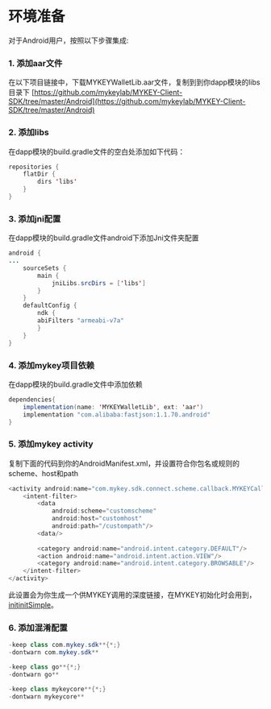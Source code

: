 # 环境准备

对于Android用户，按照以下步骤集成:

### 1. 添加aar文件

在以下项目链接中，下载MYKEYWalletLib.aar文件，复制到到你dapp模块的libs目录下 [https://github.com/mykeylab/MYKEY-Client-SDK/tree/master/Android](https://github.com/mykeylab/MYKEY-Client-SDK/tree/master/Android)

### 2. 添加libs

在dapp模块的build.gradle文件的空白处添加如下代码：

```java
repositories {
    flatDir {
        dirs 'libs'
    }
}
```

### 3. 添加jni配置

在dapp模块的build.gradle文件android下添加Jni文件夹配置

```java
android {
...
    sourceSets {
        main {
            jniLibs.srcDirs = ['libs']
        }
    }
    defaultConfig {
        ndk {
        abiFilters "armeabi-v7a"
        }
    }
}
```

### 4. 添加mykey项目依赖

在dapp模块的build.gradle文件中添加依赖

```java
dependencies{
    implementation(name: 'MYKEYWalletLib', ext: 'aar')
    implementation "com.alibaba:fastjson:1.1.70.android"
}
```

### 5. 添加mykey activity

复制下面的代码到你的AndroidManifest.xml，并设置符合你包名或规则的scheme、host和path

```java
<activity android:name="com.mykey.sdk.connect.scheme.callback.MYKEYCallbackActivity">
    <intent-filter>
        <data
            android:scheme="customscheme"
            android:host="customhost"
            android:path="/custompath"/>
        <data/>
        
        <category android:name="android.intent.category.DEFAULT"/>
        <action android:name="android.intent.action.VIEW"/>
        <category android:name="android.intent.category.BROWSABLE"/>
    </intent-filter>
</activity>
```

此设置会为你生成一个供MYKEY调用的深度链接，在MYKEY初始化时会用到，[init](https://github.com/mykeylab/Documentation/blob/master/Chinese/MYKEY_ANDROID_SDK.md#init)[initSimple](https://github.com/mykeylab/Documentation/blob/master/Chinese/MYKEY_ANDROID_SDK.md#initSimple)。

### 6. 添加混淆配置

```java
-keep class com.mykey.sdk**{*;}
-dontwarn com.mykey.sdk**

-keep class go**{*;}
-dontwarn go**

-keep class mykeycore**{*;}
-dontwarn mykeycore**
```

